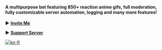 #### A multipurpose bot featuring 850+ reaction anime gifs, full moderation, fully customizable server automation, logging and many more features!

**►** [**Invite Me**](https://discord.com/api/oauth2/authorize?client_id=444198945183367189&permissions=0&scope=bot%20applications.commands)

**►** [**Support Server**](https://discord.gg/ypEBGHB)

[![ko-fi](https://www.ko-fi.com/img/githubbutton_sm.svg)](https://ko-fi.com/B0B81Z3MA)